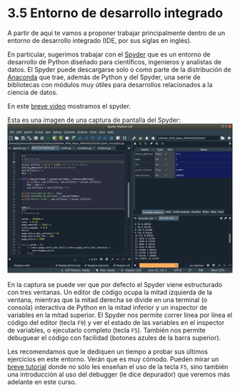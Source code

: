 # 3.5 Entorno de desarrollo integrado

A partir de aquí te vamos a proponer trabajar principalmente dentro de un entorno de desarrollo integrado (IDE, por sus siglas en inglés). 

En particular, sugerimos trabajar con el [Spyder](https://www.spyder-ide.org/) que es un entorno de desarrollo de Python diseñado para científicos, ingenieros y analistas de datos. El Spyder puede descargarse solo o como parte de la distribución de [Anaconda](https://www.anaconda.com/products/individual) que trae, además de Python y del Spyder, una serie de bibliotecas con módulos muy útiles para desarrollos relacionados a la ciencia de datos.

En este [breve video](https://youtu.be/fHMnZ1gYOew) mostramos el spyder.

Esta es una imagen de una captura de pantalla del Spyder:
![Ventana de Spyder](Spyder.png)


En la captura se puede ver que por defecto el Spyder viene estructurado con tres ventanas. Un editor de código ocupa la mitad izquierda de la ventana, mientras que la mitad derecha se divide en una terminal (o consola) interactiva de Python en la mitad inferior y un inspector de variables en la mitad superior. El Spyder nos permite correr línea por línea el código del editor (tecla `F9`) y ver el estado de las variables en el inspector de variables, o ejecutarlo completo (tecla `F5`). También nos permite debuguear el código con facilidad (botones azules de la barra superior).

Les recomendamos que le dediquen un tiempo a probar sus últimos ejercicios en este entorno. Verán que es muy cómodo. Pueden mirar un [breve tutorial](https://www.youtube.com/watch?v=0fxURPC1YFs) donde no sólo les enseñan el uso de la tecla `F5`, sino también una introducción al uso del debugger (le dice depurador) que veremos más adelante en este curso.


